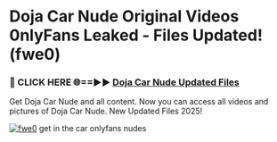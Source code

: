 # Doja Car Nude Original Videos 0nlyFans Leaked - Files Updated! (fwe0)

<h3>🔴 CLICK HERE 🌐==►► <a href="https://tinyurl.com/52m3yx9h" rel="nofollow">Doja Car Nude Updated Files</a></h3>

Get Doja Car Nude and all content. Now you can access all videos and pictures of Doja Car Nude. New Updated Files 2025!

[![fwe0](https://i.imgur.com/TnHtlc8.gif)](https://tinyurl.com/52m3yx9h)
get in the car onlyfans nudes